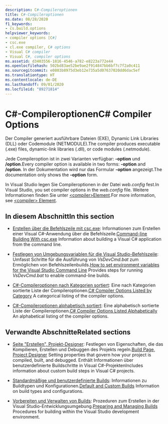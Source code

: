 ```yaml
---
description: C#-Compileroptionen
title: C#-Compileroptionen
ms.date: 08/28/2020
f1_keywords:
- cs.build.options
helpviewer_keywords:
- compiler options [C#]
- csc.exe
- cl.exe compiler, C# options
- Visual C# compiler
- Visual C#, compiler options
ms.assetid: d3403556-1816-4546-a782-e8223a772e44
ms.openlocfilehash: 502bd83ae52be9ae2f914847bb6bf7c7f2a0c411
ms.sourcegitcommit: e0803b8975d3eb12e735a5d07637020dd6dac5ef
ms.translationtype: HT
ms.contentlocale: de-DE
ms.lasthandoff: 09/01/2020
ms.locfileid: "89271814"
---
```

# <a name="c-compiler-options"></a><span data-ttu-id="1fb28-103">C#-Compileroptionen</span><span class="sxs-lookup"><span data-stu-id="1fb28-103">C# Compiler Options</span></span>

<span data-ttu-id="1fb28-104">Der Compiler generiert ausführbare Dateien (EXE), Dynamic Link Libraries (DLL) oder Codemodule (NETMODULE).</span><span class="sxs-lookup"><span data-stu-id="1fb28-104">The compiler produces executable (.exe) files, dynamic-link libraries (.dll), or code modules (.netmodule).</span></span>

<span data-ttu-id="1fb28-105">Jede Compileroption ist in zwei Varianten verfügbar: **-option** und **/option**.</span><span class="sxs-lookup"><span data-stu-id="1fb28-105">Every compiler option is available in two forms: **-option** and **/option**.</span></span> <span data-ttu-id="1fb28-106">In der Dokumentation wird nur das Formular **-option** angezeigt.</span><span class="sxs-lookup"><span data-stu-id="1fb28-106">The documentation only shows the **-option** form.</span></span>

<span data-ttu-id="1fb28-107">In Visual Studio legen Sie Compileroptionen in der Datei *web.config* fest.</span><span class="sxs-lookup"><span data-stu-id="1fb28-107">In Visual Studio, you set compiler options in the *web.config* file.</span></span> <span data-ttu-id="1fb28-108">Weitere Informationen finden Sie unter [\<compiler>Element](../../../framework/configure-apps/file-schema/compiler/compiler-element.md).</span><span class="sxs-lookup"><span data-stu-id="1fb28-108">For more information, see [\<compiler> Element](../../../framework/configure-apps/file-schema/compiler/compiler-element.md).</span></span>

## <a name="in-this-section"></a><span data-ttu-id="1fb28-109">In diesem Abschnitt</span><span class="sxs-lookup"><span data-stu-id="1fb28-109">In this section</span></span>

- <span data-ttu-id="1fb28-110">[Erstellen über die Befehlszeile mit csc.exe](command-line-building-with-csc-exe.md): Informationen zum Erstellen einer Visual C#-Anwendung über die Befehlszeile.</span><span class="sxs-lookup"><span data-stu-id="1fb28-110">[Command-line Building With csc.exe](command-line-building-with-csc-exe.md) Information about building a Visual C# application from the command line.</span></span>

- <span data-ttu-id="1fb28-111">[Festlegen von Umgebungsvariablen für die Visual Studio-Befehlszeile](how-to-set-environment-variables-for-the-visual-studio-command-line.md): Umfasst Schritte für die Ausführung von *VsDevCmd.bat* zum Ermöglichen von Befehlszeilenbuilds.</span><span class="sxs-lookup"><span data-stu-id="1fb28-111">[How to set environment variables for the Visual Studio Command Line](how-to-set-environment-variables-for-the-visual-studio-command-line.md) Provides steps for running *VsDevCmd.bat* to enable command-line builds.</span></span>

- <span data-ttu-id="1fb28-112">[C#-Compileroptionen nach Kategorien sortiert](listed-by-category.md): Eine nach Kategorien sortierte Liste der Compileroptionen.</span><span class="sxs-lookup"><span data-stu-id="1fb28-112">[C# Compiler Options Listed by Category](listed-by-category.md) A categorical listing of the compiler options.</span></span>

- <span data-ttu-id="1fb28-113">[C#-Compileroptionen alphabetisch sortiert](listed-alphabetically.md): Eine alphabetisch sortierte Liste der Compileroptionen.</span><span class="sxs-lookup"><span data-stu-id="1fb28-113">[C# Compiler Options Listed Alphabetically](listed-alphabetically.md) An alphabetical listing of the compiler options.</span></span>

## <a name="related-sections"></a><span data-ttu-id="1fb28-114">Verwandte Abschnitte</span><span class="sxs-lookup"><span data-stu-id="1fb28-114">Related sections</span></span>

- <span data-ttu-id="1fb28-115">[Seite "Erstellen", Projekt-Designer](/visualstudio/ide/reference/build-page-project-designer-csharp): Festlegen von Eigenschaften, die das Kompilieren, Erstellen und Debuggen des Projekts regeln.</span><span class="sxs-lookup"><span data-stu-id="1fb28-115">[Build Page, Project Designer](/visualstudio/ide/reference/build-page-project-designer-csharp) Setting properties that govern how your project is compiled, built, and debugged.</span></span> <span data-ttu-id="1fb28-116">Enthält Informationen über benutzerdefinierte Buildschritte in Visual C#-Projekten</span><span class="sxs-lookup"><span data-stu-id="1fb28-116">Includes information about custom build steps in Visual C# projects.</span></span>

- <span data-ttu-id="1fb28-117">[Standardmäßige und benutzerdefinierte Builds](/visualstudio/ide/compiling-and-building-in-visual-studio): Informationen zu Buildtypen und Konfigurationen.</span><span class="sxs-lookup"><span data-stu-id="1fb28-117">[Default and Custom Builds](/visualstudio/ide/compiling-and-building-in-visual-studio) Information on build types and configurations.</span></span>

- <span data-ttu-id="1fb28-118">[Vorbereiten und Verwalten von Builds](/visualstudio/ide/building-and-cleaning-projects-and-solutions-in-visual-studio): Prozeduren zum Erstellen in der Visual Studio-Entwicklungsumgebung.</span><span class="sxs-lookup"><span data-stu-id="1fb28-118">[Preparing and Managing Builds](/visualstudio/ide/building-and-cleaning-projects-and-solutions-in-visual-studio) Procedures for building within the Visual Studio development environment.</span></span>
